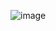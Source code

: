 ![image](https://github.com/CBainCoding/Hackathon2QuizApp/assets/152522470/9b654080-ce45-432e-9608-1cca130320dc)
